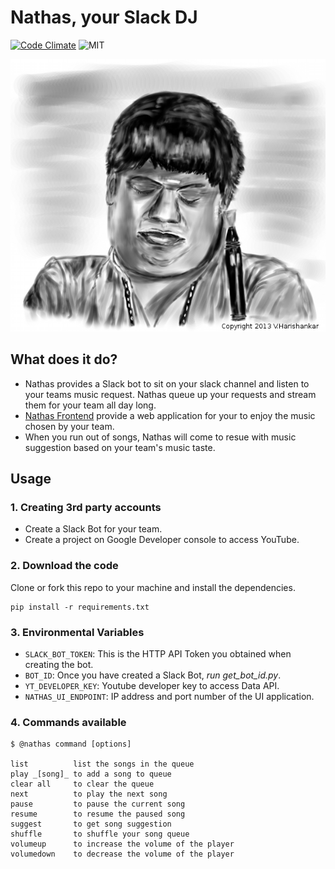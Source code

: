 
# Nathas, your Slack DJ
[![Code Climate](https://codeclimate.com/github/TeamSven/nathas/badges/gpa.svg)](https://codeclimate.com/github/TeamSven/nathas)  ![MIT](https://img.shields.io/dub/l/vibe-d.svg)

![Nathas](nathas.png)

## What does it do?

* Nathas provides a Slack bot to sit on your slack channel and listen to your teams music request. Nathas queue up your requests and stream them for your team all day long.
* [Nathas Frontend](https://github.com/TeamSven/nathas-frontend) provide a web application for your to enjoy the music chosen by your team. 
* When you run out of songs, Nathas will come to resue with music suggestion based on your team's music taste.

## Usage

### 1. Creating 3rd party accounts

- Create a Slack Bot for your team.
- Create a project on Google Developer console to access YouTube.

### 2. Download the code
Clone or fork this repo to your machine and install the dependencies.
```
pip install -r requirements.txt
```

### 3. Environmental Variables

* `SLACK_BOT_TOKEN`: This is the HTTP API Token you obtained when creating the bot.  
* `BOT_ID`: Once you have created a Slack Bot, *run get_bot_id.py*.  
* `YT_DEVELOPER_KEY`: Youtube developer key to access Data API.  
* `NATHAS_UI_ENDPOINT`: IP address and port number of the UI application.  

### 4. Commands available
```
$ @nathas command [options] 

list          list the songs in the queue
play _[song]_ to add a song to queue
clear all     to clear the queue
next          to play the next song
pause         to pause the current song
resume        to resume the paused song
suggest       to get song suggestion
shuffle       to shuffle your song queue
volumeup      to increase the volume of the player
volumedown    to decrease the volume of the player
```
